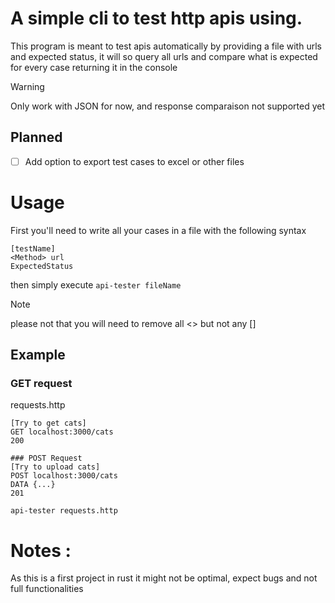 # A simple cli to test http apis using. 
This program is meant to test apis automatically by providing a file with urls and expected status, it will so query all urls and compare what is expected for every case returning it in the console

> [!WARNING]
> Only work with JSON for now, and response comparaison not supported yet

## Planned
* [ ] Add option to export test cases to excel or other files 

# Usage
First you'll need to write all your cases in a file with the following syntax 
```
[testName]
<Method> url
ExpectedStatus
```
then simply execute ``api-tester fileName``

> [!note]
> please not that you will need to remove all <> but not any []

## Example
### GET request
requests.http
```
[Try to get cats]
GET localhost:3000/cats
200

### POST Request
[Try to upload cats]
POST localhost:3000/cats
DATA {...}
201
```

``api-tester requests.http``


# Notes :
As this is a first project in rust it might not be optimal, expect bugs and not full functionalities
